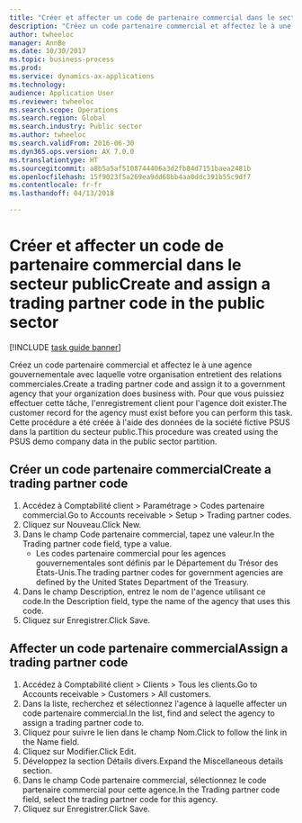 ```yaml
--- 
title: "Créer et affecter un code de partenaire commercial dans le secteur public"
description: "Créez un code partenaire commercial et affectez le à une agence gouvernementale avec laquelle votre organisation entretient des relations commerciales."
author: twheeloc
manager: AnnBe
ms.date: 10/30/2017
ms.topic: business-process
ms.prod: 
ms.service: dynamics-ax-applications
ms.technology: 
audience: Application User
ms.reviewer: twheeloc
ms.search.scope: Operations
ms.search.region: Global
ms.search.industry: Public sector
ms.author: twheeloc
ms.search.validFrom: 2016-06-30
ms.dyn365.ops.version: AX 7.0.0
ms.translationtype: HT
ms.sourcegitcommit: a8b5a5af5108744406a3d2fb84d7151baea2481b
ms.openlocfilehash: 15f9023f5a269ea9dd68bb4aa0ddc391b55c9df7
ms.contentlocale: fr-fr
ms.lasthandoff: 04/13/2018

---
```

# <a name="create-and-assign-a-trading-partner-code-in-the-public-sector"></a><span data-ttu-id="9e98f-103">Créer et affecter un code de partenaire commercial dans le secteur public</span><span class="sxs-lookup"><span data-stu-id="9e98f-103">Create and assign a trading partner code in the public sector</span></span>

[!INCLUDE [task guide banner](../../includes/task-guide-banner.md)]

<span data-ttu-id="9e98f-104">Créez un code partenaire commercial et affectez le à une agence gouvernementale avec laquelle votre organisation entretient des relations commerciales.</span><span class="sxs-lookup"><span data-stu-id="9e98f-104">Create a trading partner code and assign it to a government agency that your organization does business with.</span></span> <span data-ttu-id="9e98f-105">Pour que vous puissiez effectuer cette tâche, l'enregistrement client pour l'agence doit exister.</span><span class="sxs-lookup"><span data-stu-id="9e98f-105">The customer record for the agency must exist before you can perform this task.</span></span> <span data-ttu-id="9e98f-106">Cette procédure a été créée à l'aide des données de la société fictive PSUS dans la partition du secteur public.</span><span class="sxs-lookup"><span data-stu-id="9e98f-106">This procedure was created using the PSUS demo company data in the public sector partition.</span></span>


## <a name="create-a-trading-partner-code"></a><span data-ttu-id="9e98f-107">Créer un code partenaire commercial</span><span class="sxs-lookup"><span data-stu-id="9e98f-107">Create a trading partner code</span></span>
1. <span data-ttu-id="9e98f-108">Accédez à Comptabilité client > Paramétrage > Codes partenaire commercial.</span><span class="sxs-lookup"><span data-stu-id="9e98f-108">Go to Accounts receivable > Setup > Trading partner codes.</span></span>
2. <span data-ttu-id="9e98f-109">Cliquez sur Nouveau.</span><span class="sxs-lookup"><span data-stu-id="9e98f-109">Click New.</span></span>
3. <span data-ttu-id="9e98f-110">Dans le champ Code partenaire commercial, tapez une valeur.</span><span class="sxs-lookup"><span data-stu-id="9e98f-110">In the Trading partner code field, type a value.</span></span>
    * <span data-ttu-id="9e98f-111">Les codes partenaire commercial pour les agences gouvernementales sont définis par le Département du Trésor des États-Unis.</span><span class="sxs-lookup"><span data-stu-id="9e98f-111">The trading partner codes for government agencies are defined by the United States Department of the Treasury.</span></span>  
4. <span data-ttu-id="9e98f-112">Dans le champ Description, entrez le nom de l'agence utilisant ce code.</span><span class="sxs-lookup"><span data-stu-id="9e98f-112">In the Description field, type the name of the agency that uses this code.</span></span>
5. <span data-ttu-id="9e98f-113">Cliquez sur Enregistrer.</span><span class="sxs-lookup"><span data-stu-id="9e98f-113">Click Save.</span></span>

## <a name="assign-a-trading-partner-code"></a><span data-ttu-id="9e98f-114">Affecter un code partenaire commercial</span><span class="sxs-lookup"><span data-stu-id="9e98f-114">Assign a trading partner code</span></span>
1. <span data-ttu-id="9e98f-115">Accédez à Comptabilité client > Clients > Tous les clients.</span><span class="sxs-lookup"><span data-stu-id="9e98f-115">Go to Accounts receivable > Customers > All customers.</span></span>
2. <span data-ttu-id="9e98f-116">Dans la liste, recherchez et sélectionnez l'agence à laquelle affecter un code partenaire commercial.</span><span class="sxs-lookup"><span data-stu-id="9e98f-116">In the list, find and select the agency to assign a trading partner code to.</span></span>
3. <span data-ttu-id="9e98f-117">Cliquez pour suivre le lien dans le champ Nom.</span><span class="sxs-lookup"><span data-stu-id="9e98f-117">Click to follow the link in the Name field.</span></span>
4. <span data-ttu-id="9e98f-118">Cliquez sur Modifier.</span><span class="sxs-lookup"><span data-stu-id="9e98f-118">Click Edit.</span></span>
5. <span data-ttu-id="9e98f-119">Développez la section Détails divers.</span><span class="sxs-lookup"><span data-stu-id="9e98f-119">Expand the Miscellaneous details section.</span></span>
6. <span data-ttu-id="9e98f-120">Dans le champ Code partenaire commercial, sélectionnez le code partenaire commercial pour cette agence.</span><span class="sxs-lookup"><span data-stu-id="9e98f-120">In the Trading partner code field, select the trading partner code for this agency.</span></span>
7. <span data-ttu-id="9e98f-121">Cliquez sur Enregistrer.</span><span class="sxs-lookup"><span data-stu-id="9e98f-121">Click Save.</span></span>


